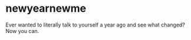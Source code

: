 # newyearnewme
Ever wanted to literally talk to yourself a year ago and see what changed? Now you can. 

